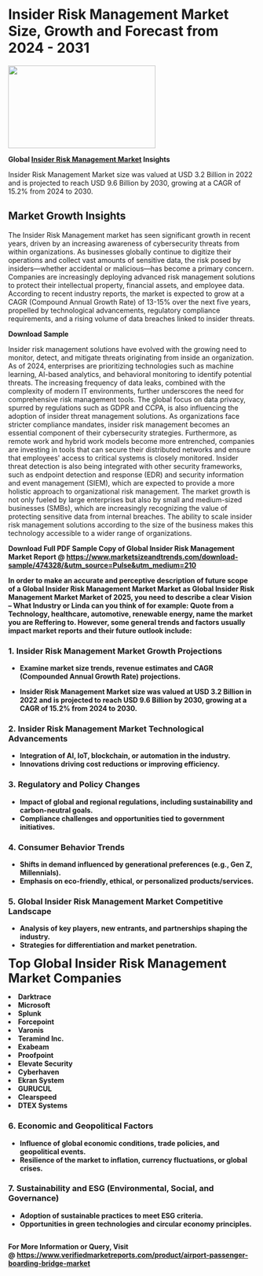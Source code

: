 <H1>Insider Risk Management Market Size, Growth and Forecast from 2024 - 2031</H1><img class="aligncenter size-medium wp-image-584254" src="https://thirdeyenews.in/wp-content/uploads/2024/09/Global-Market-Research-300x168.jpeg" alt="" width="300" height="168" /><p><strong>Global&nbsp;<a href="https://www.marketsizeandtrends.com/download-sample/474328/&amp;utm_source=Pulse&amp;utm_medium=210">Insider Risk Management Market</a> Insights</strong></p><p>Insider Risk Management Market size was valued at USD 3.2 Billion in 2022 and is projected to reach USD 9.6 Billion by 2030, growing at a CAGR of 15.2% from 2024 to 2030.</p><p><h2>Market Growth Insights</h2> <p>The Insider Risk Management market has seen significant growth in recent years, driven by an increasing awareness of cybersecurity threats from within organizations. As businesses globally continue to digitize their operations and collect vast amounts of sensitive data, the risk posed by insiders—whether accidental or malicious—has become a primary concern. Companies are increasingly deploying advanced risk management solutions to protect their intellectual property, financial assets, and employee data. According to recent industry reports, the market is expected to grow at a CAGR (Compound Annual Growth Rate) of 13-15% over the next five years, propelled by technological advancements, regulatory compliance requirements, and a rising volume of data breaches linked to insider threats.</p> <p><strong>Download Sample</strong></p> <p>Insider risk management solutions have evolved with the growing need to monitor, detect, and mitigate threats originating from inside an organization. As of 2024, enterprises are prioritizing technologies such as machine learning, AI-based analytics, and behavioral monitoring to identify potential threats. The increasing frequency of data leaks, combined with the complexity of modern IT environments, further underscores the need for comprehensive risk management tools. The global focus on data privacy, spurred by regulations such as GDPR and CCPA, is also influencing the adoption of insider threat management solutions. As organizations face stricter compliance mandates, insider risk management becomes an essential component of their cybersecurity strategies. Furthermore, as remote work and hybrid work models become more entrenched, companies are investing in tools that can secure their distributed networks and ensure that employees' access to critical systems is closely monitored. Insider threat detection is also being integrated with other security frameworks, such as endpoint detection and response (EDR) and security information and event management (SIEM), which are expected to provide a more holistic approach to organizational risk management. The market growth is not only fueled by large enterprises but also by small and medium-sized businesses (SMBs), which are increasingly recognizing the value of protecting sensitive data from internal breaches. The ability to scale insider risk management solutions according to the size of the business makes this technology accessible to a wider range of organizations. <p><strong></p><p><span class=""><strong>Download Full PDF Sample Copy of Global Insider Risk Management Market Report</strong> @ <a href="https://www.marketsizeandtrends.com/download-sample/474328/&amp;utm_source=Pulse&amp;utm_medium=210" target="_blank">https://www.marketsizeandtrends.com/download-sample/474328/&amp;utm_source=Pulse&amp;utm_medium=210</a></span></p><p>In order to make an accurate and perceptive description of future scope of a Global&nbsp;Insider Risk Management Market Market as Global&nbsp;Insider Risk Management Market Market of 2025, you need to describe a clear Vision &ndash; What Industry or Linda can you think of for example: Quote from a Technology, healthcare, automotive, renewable energy, name the market you are Reffering to. However, some general trends and factors usually impact market reports and their future outlook include:</p><h3>1.&nbsp;<strong>Insider Risk Management Market Growth Projections</strong></h3><ul><li>Examine market size trends, revenue estimates and CAGR (Compounded Annual Growth Rate) projections.</li><li><p>Insider Risk Management Market size was valued at USD 3.2 Billion in 2022 and is projected to reach USD 9.6 Billion by 2030, growing at a CAGR of 15.2% from 2024 to 2030.</p></li></ul><h3>2.&nbsp;<strong>Insider Risk Management Market Technological Advancements</strong></h3><ul><li>Integration of AI, IoT, blockchain, or automation in the industry.</li><li>Innovations driving cost reductions or improving efficiency.</li></ul><h3>3.&nbsp;<strong>Regulatory and Policy Changes</strong></h3><ul><li>Impact of global and regional regulations, including sustainability and carbon-neutral goals.</li><li>Compliance challenges and opportunities tied to government initiatives.</li></ul><h3>4.&nbsp;<strong>Consumer Behavior Trends</strong></h3><ul><li>Shifts in demand influenced by generational preferences (e.g., Gen Z, Millennials).</li><li>Emphasis on eco-friendly, ethical, or personalized products/services.</li></ul><h3>5.&nbsp;<strong>Global Insider Risk Management Market Competitive Landscape</strong></h3><ul><li>Analysis of key players, new entrants, and partnerships shaping the industry.</li><li>Strategies for differentiation and market penetration.</li></ul><p data-pm-slice="1 1 []"><span style="color: inherit; font-family: inherit; font-size: 25px;">Top Global Insider Risk Management Market Companies</span></p><div class="" data-test-id=""><p><li>Darktrace</li><li> Microsoft</li><li> Splunk</li><li> Forcepoint</li><li> Varonis</li><li> Teramind Inc.</li><li> Exabeam</li><li> Proofpoint</li><li> Elevate Security</li><li> Cyberhaven</li><li> Ekran System</li><li> GURUCUL</li><li> Clearspeed</li><li> DTEX Systems</li></p></div><h3>6.&nbsp;<strong>Economic and Geopolitical Factors</strong></h3><ul><li>Influence of global economic conditions, trade policies, and geopolitical events.</li><li>Resilience of the market to inflation, currency fluctuations, or global crises.</li></ul><h3>7.&nbsp;<strong>Sustainability and ESG (Environmental, Social, and Governance)</strong></h3><ul><li>Adoption of sustainable practices to meet ESG criteria.</li><li>Opportunities in green technologies and circular economy principles.</li></ul><h2><strong style="font-size: 14px;">For More Information or Query, Visit @&nbsp;</strong><a style="background-color: #ffffff; font-size: 14px;" href="https://www.marketsizeandtrends.com/report/insider-risk-management-market/" target="_blank">https://www.verifiedmarketreports.com/product/airport-passenger-boarding-bridge-market</a></h2>
